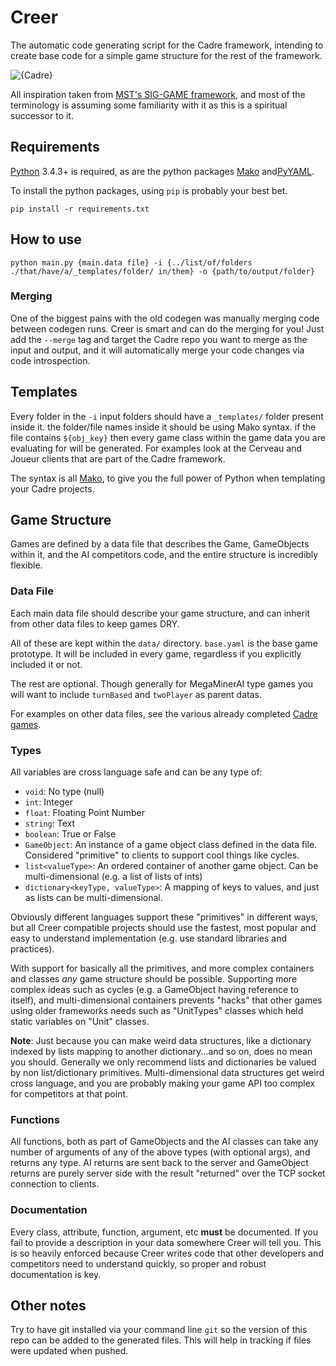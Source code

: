 # Creer
The automatic code generating script for the Cadre framework, intending to create base code for a simple game structure for the rest of the framework.

![{Cadre}](http://i.imgur.com/17wwI3f.png)

All inspiration taken from [MST's SIG-GAME framework](https://github.com/siggame), and most of the terminology is assuming some familiarity with it as this is a spiritual successor to it.

## Requirements
[Python](https://www.python.org/) 3.4.3+ is required, as are the python packages [Mako](http://www.makotemplates.org/) and[PyYAML](http://pyyaml.org/wiki/PyYAML).

To install the python packages, using `pip` is probably your best bet.

`pip install -r requirements.txt`

## How to use
`python main.py {main.data file} -i {../list/of/folders ./that/have/a/_templates/folder/ in/them} -o {path/to/output/folder}`

### Merging
One of the biggest pains with the old codegen was manually merging code between codegen runs. Creer is smart and can do the merging for you! Just add the `--merge` tag and target the Cadre repo you want to merge as the input and output, and it will automatically merge your code changes via code introspection.

## Templates
Every folder in the `-i` input folders should have a `_templates/` folder present inside it. the folder/file names inside it should be using Mako syntax. if the file contains `${obj_key}` then every game class within the game data you are evaluating for will be generated. For examples look at the Cerveau and Joueur clients that are part of the Cadre framework.

The syntax is all [Mako](http://www.makotemplates.org/), to give you the full power of Python when templating your Cadre projects.

## Game Structure
Games are defined by a data file that describes the Game, GameObjects within it, and the AI competitors code, and the entire structure is incredibly flexible.

### Data File
Each main data file should describe your game structure, and can inherit from other data files to keep games DRY.

All of these are kept within the `data/` directory. `base.yaml` is the base game prototype. It will be included in every game, regardless if you explicitly included it or not.

The rest are optional. Though generally for MegaMinerAI type games you will want to include `turnBased` and `twoPlayer` as parent datas.

For examples on other data files, see the various already completed [Cadre games](https://github.com/siggame/Creer/tree/master/datas).

### Types
All variables are cross language safe and can be any type of:
* `void`: No type (null)
* `int`: Integer
* `float`: Floating Point Number
* `string`: Text
* `boolean`: True or False
* `GameObject`: An instance of a game object class defined in the data file. Considered "primitive" to clients to support cool things like cycles.
* `list<valueType>`: An ordered container of another game object. Can be multi-dimensional (e.g. a list of lists of ints)
* `dictionary<keyType, valueType>`: A mapping of keys to values, and just as lists can be multi-dimensional.

Obviously different languages support these "primitives" in different ways, but all Creer compatible projects should use the fastest, most popular and easy to understand implementation (e.g. use standard libraries and practices).

With support for basically all the primitives, and more complex containers and classes *any* game structure should be possible. Supporting more complex ideas such as cycles (e.g. a GameObject having reference to itself), and multi-dimensional containers prevents "hacks" that other games using older frameworks needs such as "UnitTypes" classes which held static variables on "Unit" classes.

**Note**: Just because you can make weird data structures, like a dictionary indexed by lists mapping to another dictionary...and so on, does no mean you should. Generally we only recommend lists and dictionaries be valued by non list/dictionary primitives. Multi-dimensional data structures get weird cross language, and you are probably making your game API too complex for competitors at that point.

### Functions
All functions, both as part of GameObjects and the AI classes can take any number of arguments of any of the above types (with optional args), and returns any type. AI returns are sent back to the server and GameObject returns are purely server side with the result "returned" over the TCP socket connection to clients.

### Documentation
Every class, attribute, function, argument, etc **must** be documented. If you fail to provide a description in your data somewhere Creer will tell you. This is so heavily enforced because Creer writes code that other developers and competitors need to understand quickly, so proper and robust documentation is key.

## Other notes
Try to have git installed via your command line `git` so the version of this repo can be added to the generated files. This will help in tracking if files were updated when pushed.
